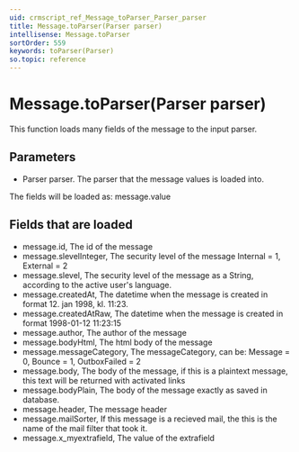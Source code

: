 ```yaml
---
uid: crmscript_ref_Message_toParser_Parser_parser
title: Message.toParser(Parser parser)
intellisense: Message.toParser
sortOrder: 559
keywords: toParser(Parser)
so.topic: reference
---
```


# Message.toParser(Parser parser)

This function loads many fields of the message to the input parser.

## Parameters

* Parser parser. The parser that the message values is loaded into.

The fields will be loaded as: message.value

## Fields that are loaded

* message.id, The id of the message
* message.slevelInteger, The security level of the message Internal = 1, External = 2
* message.slevel, The security level of the message as a String, according to the active user's language.
* message.createdAt, The datetime when the message is created in format 12. jan 1998, kl. 11:23.
* message.createdAtRaw, The datetime when the message is created in format 1998-01-12 11:23:15
* message.author,  The author of the message
* message.bodyHtml, The html body of the message
* message.messageCategory, The messageCategory, can be:  Message = 0, Bounce = 1, OutboxFailed = 2
* message.body, The body of the message, if this is a plaintext message, this text will be returned with activated links
* message.bodyPlain, The body of the message exactly as saved in database.
* message.header, The message header
* message.mailSorter, If this message is a recieved mail, the this is the name of the mail filter that took it.
* message.x\_myextrafield, The value of the extrafield

